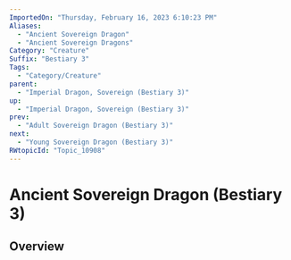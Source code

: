 ```yaml
---
ImportedOn: "Thursday, February 16, 2023 6:10:23 PM"
Aliases:
  - "Ancient Sovereign Dragon"
  - "Ancient Sovereign Dragons"
Category: "Creature"
Suffix: "Bestiary 3"
Tags:
  - "Category/Creature"
parent:
  - "Imperial Dragon, Sovereign (Bestiary 3)"
up:
  - "Imperial Dragon, Sovereign (Bestiary 3)"
prev:
  - "Adult Sovereign Dragon (Bestiary 3)"
next:
  - "Young Sovereign Dragon (Bestiary 3)"
RWtopicId: "Topic_10908"
---
```

# Ancient Sovereign Dragon (Bestiary 3)
## Overview
